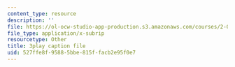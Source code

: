 ```yaml
---
content_type: resource
description: ''
file: https://ol-ocw-studio-app-production.s3.amazonaws.com/courses/2-003sc-engineering-dynamics-fall-2011/527ffe8f95885bbe815ffacb2e95f0e7_wzEqF_UQkks.vtt
file_type: application/x-subrip
resourcetype: Other
title: 3play caption file
uid: 527ffe8f-9588-5bbe-815f-facb2e95f0e7
---
```

